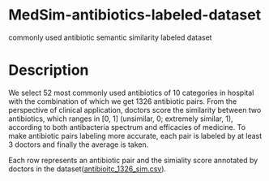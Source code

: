 # MedSim-antibiotics-labeled-dataset
commonly used antibiotic semantic similarity labeled dataset

# Description
We select 52 most commonly used antibiotics of 10 categories in hospital with the combination of which we get 1326 antibiotic pairs. From the perspective of clinical application, doctors score the similarity between two antibiotics, which ranges in [0, 1] (unsimilar, 0; extremely similar, 1), according to both antibacteria spectrum and efficacies of medicine. To make antibiotic pairs labeling more accurate, each pair is labeled by at least 3 doctors and finally the average is taken.  

Each row represents an antibiotic pair and the simiality score annotated by doctors in the dataset([antibioitc_1326_sim.csv](https://github.com/YuanKQ/MedSim-antibiotics-labeled-dataset/blob/master/antibioitc_1326_sim.csv)).
